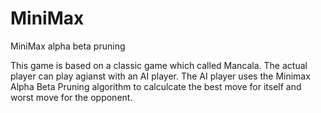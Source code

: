 # MiniMax
MiniMax alpha beta pruning

This game is based on a classic game which called Mancala. The actual player can play agianst with an AI player. 
The AI player uses the Minimax Alpha Beta Pruning algorithm to calculcate the best move for itself and worst move for the opponent.
